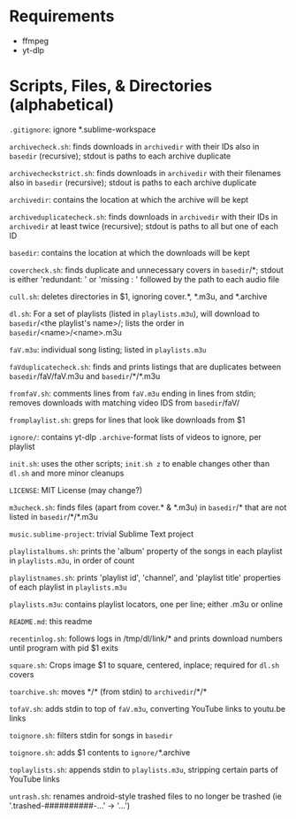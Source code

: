 # Requirements
- ffmpeg
- yt-dlp

# Scripts, Files, & Directories (alphabetical)
`.gitignore`: ignore \*.sublime-workspace

`archivecheck.sh`: finds downloads in `archivedir` with their IDs also in `basedir` (recursive); stdout is paths to each archive duplicate

`archivecheckstrict.sh`: finds downloads in `archivedir` with their filenames also in `basedir` (recursive); stdout is paths to each archive duplicate

`archivedir`: contains the location at which the archive will be kept

`archiveduplicatecheck.sh`: finds downloads in `archivedir` with their IDs in `archivedir` at least twice (recursive); stdout is paths to all but one of each ID

`basedir`: contains the location at which the downloads will be kept

`covercheck.sh`: finds duplicate and unnecessary covers in `basedir`/\*; stdout is either 'redundant: ' or 'missing  : ' followed by the path to each audio file

`cull.sh`: deletes directories in $1, ignoring cover.\*, \*.m3u, and \*.archive

`dl.sh`: For a set of playlists (listed in `playlists.m3u`), will download to `basedir`/\<the playlist's name>/; lists the order in `basedir`/\<name>/\<name>.m3u

`faV.m3u`: individual song listing; listed in `playlists.m3u`

`faVduplicatecheck.sh`: finds and prints listings that are duplicates between `basedir`/faV/faV.m3u and `basedir`/\*/\*.m3u

`fromfaV.sh`: comments lines from `faV.m3u` ending in lines from stdin; removes downloads with matching video IDS from `basedir`/faV/

`fromplaylist.sh`: greps for lines that look like downloads from $1

`ignore/`: contains yt-dlp `.archive`-format lists of videos to ignore, per playlist

`init.sh`: uses the other scripts; `init.sh z` to enable changes other than `dl.sh` and more minor cleanups

`LICENSE`: MIT License (may change?)

`m3ucheck.sh`: finds files (apart from cover.\* & \*.m3u) in `basedir`/\* that are not listed in `basedir`/\*/\*.m3u

`music.sublime-project`: trivial Sublime Text project

`playlistalbums.sh`: prints the 'album' property of the songs in each playlist in `playlists.m3u`, in order of count

`playlistnames.sh`: prints 'playlist id', 'channel', and 'playlist title' properties of each playlist in `playlists.m3u`

`playlists.m3u`: contains playlist locators, one per line; either .m3u or online

`README.md`: this readme

`recentinlog.sh`: follows logs in /tmp/dl/link/\* and prints download numbers until program with pid $1 exits

`square.sh`: Crops image $1 to square, centered, inplace; required for `dl.sh` covers

`toarchive.sh`: moves \*/\* (from stdin) to `archivedir`/\*/\*

`tofaV.sh`: adds stdin to top of `faV.m3u`, converting YouTube links to youtu.be links

`toignore.sh`: filters stdin for songs in `basedir`

`toignore.sh`: adds $1 contents to `ignore/`\*.archive

`toplaylists.sh`: appends stdin to `playlists.m3u`, stripping certain parts of YouTube links

`untrash.sh`: renames android-style trashed files to no longer be trashed (ie '.trashed-##########-...' -> '...')
